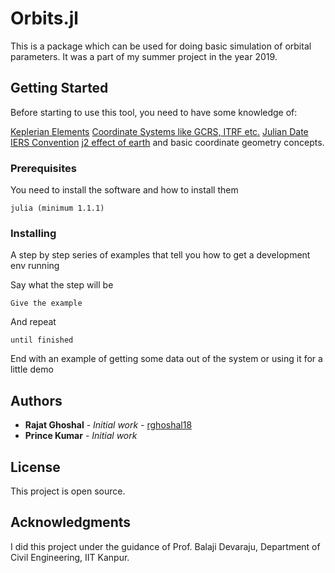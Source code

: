 # Orbits.jl

This is a package which can be used for doing basic simulation of orbital parameters. It was a part of
my summer project in the year 2019.

## Getting Started

Before starting to use this tool, you need to have some knowledge of:

[Keplerian Elements](https://www.tutorialspoint.com/satellite_communication/satellite_communication_orbital_mechanics.htm)
[Coordinate Systems like GCRS, ITRF etc.](http://www.igig.up.wroc.pl/satgeonaw2011/.%5Cdownload%5CPrezentacje%5CSesja1%5CBrzezinskiLiwoszRogowski-Global%20reference%20systems%20and%20Earth%20rotation.pdf)
[Julian Date](https://www.aavso.org/about-jd)
[IERS Convention](https://www.iers.org/IERS/EN/Publications/TechnicalNotes/tn36.html)
[j2 effect of earth](https://link.springer.com/chapter/10.1007%2F3-540-26932-0_6)
and basic coordinate geometry concepts.

### Prerequisites

You need to install the software and how to install them

```
julia (minimum 1.1.1)
```

### Installing

A step by step series of examples that tell you how to get a development env running

Say what the step will be

```
Give the example
```

And repeat

```
until finished
```

End with an example of getting some data out of the system or using it for a little demo

## Authors

* **Rajat Ghoshal** - *Initial work* - [rghoshal18](https://github.com/rghoshal18)
* **Prince Kumar** - *Initial work*


## License

This project is open source.

## Acknowledgments

I did this project under the guidance of Prof. Balaji Devaraju, Department of Civil Engineering, IIT Kanpur.
